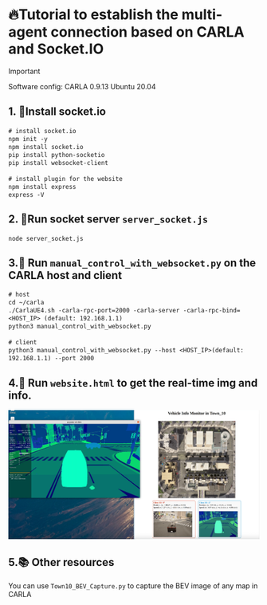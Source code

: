 # 🔥Tutorial to establish the multi-agent connection based on CARLA and Socket.IO

> [!IMPORTANT]
> Software config: CARLA 0.9.13 Ubuntu 20.04


## 1. 💽Install socket.io
```
# install socket.io 
npm init -y
npm install socket.io
pip install python-socketio
pip install websocket-client

# install plugin for the website
npm install express
express -V
```

## 2. 🚀Run socket server  ```server_socket.js```
```
node server_socket.js
```

## 3.🚀 Run ```manual_control_with_websocket.py``` on the CARLA host and client
```
# host
cd ~/carla
./CarlaUE4.sh -carla-rpc-port=2000 -carla-server -carla-rpc-bind=<HOST_IP> (default: 192.168.1.1)
python3 manual_control_with_websocket.py

# client
python3 manual_control_with_websocket.py --host <HOST_IP>(default: 192.168.1.1) --port 2000

```

## 4.🚀 Run ```website.html``` to get the real-time img and info.
![website](../img/website_multiagent.png)


## 5.📚 Other resources
You can use ```Town10_BEV_Capture.py``` to capture the BEV image of any map in CARLA
